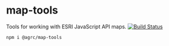 # map-tools
Tools for working with ESRI JavaScript API maps.
[![Build Status](https://travis-ci.com/agrc-widgets/map-tools.svg?branch=master)](https://travis-ci.com/agrc-widgets/map-tools)

```
npm i @agrc/map-tools
```
